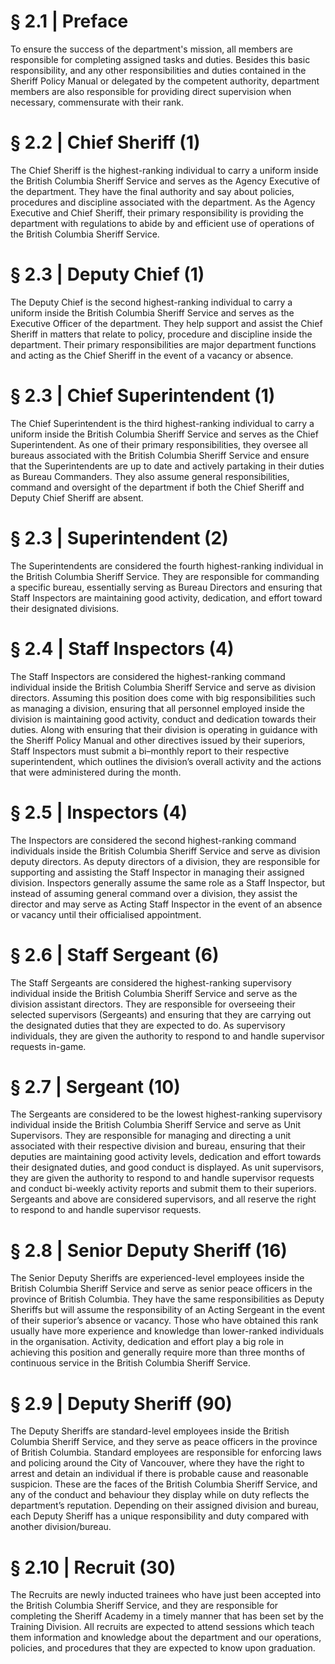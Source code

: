 # § 2.1 | Preface
To ensure the success of the department's mission, all members are responsible for
completing assigned tasks and duties. Besides this basic responsibility, and any other
responsibilities and duties contained in the Sheriff Policy Manual or delegated by the
competent authority, department members are also responsible for providing direct
supervision when necessary, commensurate with their rank.

# § 2.2 | Chief Sheriff (1)
The Chief Sheriff is the highest-ranking individual to carry a uniform inside the British
Columbia Sheriff Service and serves as the Agency Executive of the department. They have
the final authority and say about policies, procedures and discipline associated with the
department. As the Agency Executive and Chief Sheriff, their primary responsibility is
providing the department with regulations to abide by and efficient use of operations of the
British Columbia Sheriff Service.

# § 2.3 | Deputy Chief (1)
The Deputy Chief is the second highest-ranking individual to carry a uniform inside the
British Columbia Sheriff Service and serves as the Executive Officer of the department.
They help support and assist the Chief Sheriff in matters that relate to policy, procedure
and discipline inside the department. Their primary responsibilities are major department
functions and acting as the Chief Sheriff in the event of a vacancy or absence.

# § 2.3 | Chief Superintendent (1)
The Chief Superintendent is the third highest-ranking individual to carry a uniform inside
the British Columbia Sheriff Service and serves as the Chief Superintendent. As one of their
primary responsibilities, they oversee all bureaus associated with the British Columbia
Sheriff Service and ensure that the Superintendents are up to date and actively partaking in
their duties as Bureau Commanders. They also assume general responsibilities, command
and oversight of the department if both the Chief Sheriff and Deputy Chief Sheriff are
absent.

# § 2.3 | Superintendent (2)
The Superintendents are considered the fourth highest-ranking individual in the British
Columbia Sheriff Service. They are responsible for commanding a specific bureau,
essentially serving as Bureau Directors and ensuring that Staff Inspectors are maintaining
good activity, dedication, and effort toward their designated divisions.

# § 2.4 | Staff Inspectors (4)
The Staff Inspectors are considered the highest-ranking command individual inside the
British Columbia Sheriff Service and serve as division directors. Assuming this position does
come with big responsibilities such as managing a division, ensuring that all personnel
employed inside the division is maintaining good activity, conduct and dedication towards
their duties. Along with ensuring that their division is operating in guidance with the Sheriff
Policy Manual and other directives issued by their superiors, Staff Inspectors must submit a
bi–monthly report to their respective superintendent, which outlines the division’s overall
activity and the actions that were administered during the month.

# § 2.5 | Inspectors (4)
The Inspectors are considered the second highest-ranking command individuals inside the
British Columbia Sheriff Service and serve as division deputy directors. As deputy directors
of a division, they are responsible for supporting and assisting the Staff Inspector in
managing their assigned division. Inspectors generally assume the same role as a Staff
Inspector, but instead of assuming general command over a division, they assist the director
and may serve as Acting Staff Inspector in the event of an absence or vacancy until their
officialised appointment.

# § 2.6 | Staff Sergeant (6)
The Staff Sergeants are considered the highest-ranking supervisory individual inside the
British Columbia Sheriff Service and serve as the division assistant directors. They are
responsible for overseeing their selected supervisors (Sergeants) and ensuring that they
are carrying out the designated duties that they are expected to do. As supervisory
individuals, they are given the authority to respond to and handle supervisor requests
in-game.

# § 2.7 | Sergeant (10)
The Sergeants are considered to be the lowest highest-ranking supervisory individual inside
the British Columbia Sheriff Service and serve as Unit Supervisors. They are responsible for
managing and directing a unit associated with their respective division and bureau,
ensuring that their deputies are maintaining good activity levels, dedication and effort
towards their designated duties, and good conduct is displayed. As unit supervisors, they
are given the authority to respond to and handle supervisor requests and conduct bi-weekly
activity reports and submit them to their superiors. Sergeants and above are considered
supervisors, and all reserve the right to respond to and handle supervisor requests.

# § 2.8 | Senior Deputy Sheriff (16)
The Senior Deputy Sheriffs are experienced-level employees inside the British Columbia
Sheriff Service and serve as senior peace officers in the province of British Columbia. They
have the same responsibilities as Deputy Sheriffs but will assume the responsibility of an
Acting Sergeant in the event of their superior’s absence or vacancy. Those who have
obtained this rank usually have more experience and knowledge than lower-ranked
individuals in the organisation. Activity, dedication and effort play a big role in achieving this
position and generally require more than three months of continuous service in the British
Columbia Sheriff Service.

# § 2.9 | Deputy Sheriff (90)
The Deputy Sheriffs are standard-level employees inside the British Columbia Sheriff
Service, and they serve as peace officers in the province of British Columbia. Standard
employees are responsible for enforcing laws and policing around the City of Vancouver,
where they have the right to arrest and detain an individual if there is probable cause and
reasonable suspicion. These are the faces of the British Columbia Sheriff Service, and any
of the conduct and behaviour they display while on duty reflects the department’s
reputation. Depending on their assigned division and bureau, each Deputy Sheriff has a
unique responsibility and duty compared with another division/bureau.

# § 2.10 | Recruit (30)
The Recruits are newly inducted trainees who have just been accepted into the British
Columbia Sheriff Service, and they are responsible for completing the Sheriff Academy in a
timely manner that has been set by the Training Division. All recruits are expected to attend sessions which teach them information and knowledge about the department and our
operations, policies, and procedures that they are expected to know upon graduation.
